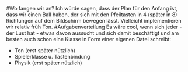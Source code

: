 #Wo fangen wir an?
Ich würde sagen, dass der Plan für den Anfang ist, dass wir einen Ball haben, der sich mit den Pfeiltasten in 4 (später in 8) Richtungen auf dem Bildschirm bewegen lässt. Vielleicht implementieren wir relativ früh Ton.
#Aufgabenverteilung
Es wäre cool, wenn sich jeder - der Lust hat - etwas davon aussucht und sich damit beschäftigt und am besten auch schon eine Klasse in Form einer eigenen Datei schreibt: 
- Ton (erst später nützlich)
- Spielerklasse u. Tastenbindung
- Physik (erst später nützlich)
